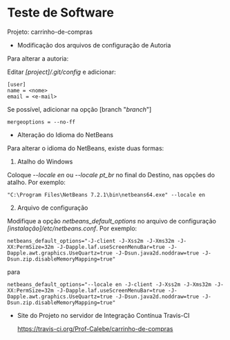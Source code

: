 Teste de Software
===================




Projeto: carrinho-de-compras

- Modificação dos arquivos de configuração de Autoria

Para alterar a autoria:

Editar <i>[project]/.git/config</i> e adicionar:

    [user]
    name = <nome>
    email = <e-mail>

Se possível, adicionar na opção [branch "<i>branch</i>"]

    mergeoptions = --no-ff


- Alteração do Idioma do NetBeans

Para alterar o idioma do NetBeans, existe duas formas:

1. Atalho do Windows

Coloque <i>--locale en</i> ou <i>--locale pt_br</i> no final do Destino, nas opções do atalho. Por exemplo:

    "C:\Program Files\NetBeans 7.2.1\bin\netbeans64.exe" --locale en

2. Arquivo de configuração

Modifique a opção <i>netbeans_default_options</i> no arquivo de configuração <i>[instalação]/etc/netbeans.conf</i>. Por exemplo:

    netbeans_default_options="-J-client -J-Xss2m -J-Xms32m -J-XX:PermSize=32m -J-Dapple.laf.useScreenMenuBar=true -J-Dapple.awt.graphics.UseQuartz=true -J-Dsun.java2d.noddraw=true -J-Dsun.zip.disableMemoryMapping=true"

para

    netbeans_default_options="--locale en -J-client -J-Xss2m -J-Xms32m -J-XX:PermSize=32m -J-Dapple.laf.useScreenMenuBar=true -J-Dapple.awt.graphics.UseQuartz=true -J-Dsun.java2d.noddraw=true -J-Dsun.zip.disableMemoryMapping=true"


- Site do Projeto no servidor de Integração Contínua Travis-CI

    https://travis-ci.org/Prof-Calebe/carrinho-de-compras
